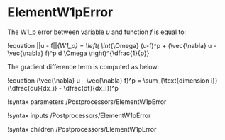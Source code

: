 # ElementW1pError

The W1_p error between variable $u$ and function $f$ is equal to:

!equation
||u - f||_{W1_p} = \left( \int_{\Omega} (u-f)^p + (\vec{\nabla} u - \vec{\nabla} f)^p d \Omega \right)^{\dfrac{1}{p}}

The gradient difference term is computed as below:

!equation
(\vec{\nabla} u - \vec{\nabla} f)^p = \sum_{\text{dimension i}} (\dfrac{du}{dx_i} - \dfrac{df}{dx_i})^p

!syntax parameters /Postprocessors/ElementW1pError

!syntax inputs /Postprocessors/ElementW1pError

!syntax children /Postprocessors/ElementW1pError
